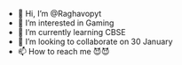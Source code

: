 - 👋 Hi, I’m @Raghavopyt
- 👀 I’m interested in Gaming
- 🌱 I’m currently learning CBSE 
- 💞️ I’m looking to collaborate on 30 January 
- 📫 How to reach me 😈😈

<!---
Raghavopyt/Raghavopyt is a ✨ special ✨ repository because its `README.md` (this file) appears on your GitHub profile.
You can click the Preview link to take a look at your changes.
--->
